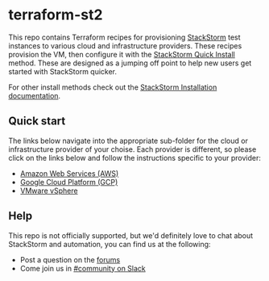 # terraform-st2

This repo contains Terraform recipes for provisioning [StackStorm](https://github.com/StackStorm/st2)
test instances to various cloud and infrastructure providers. These recipes
provision the VM, then configure it with the [StackStorm Quick Install](https://docs.stackstorm.com/install/index.html#ref-one-line-install)
method. These are designed as a jumping off point to help new users get started
with StackStorm quicker. 

For other install methods check out the [StackStorm Installation documentation](https://docs.stackstorm.com/install/index.html).

## Quick start

The links below navigate into the appropriate sub-folder for the cloud or infrastructure
provider of your choise. Each provider is different, so please click on the links below
and follow the instructions specific to your provider:

* [Amazon Web Services (AWS)](aws/)
* [Google Cloud Platform (GCP)](gcp/)
* [VMware vSphere](vsphere/)


## Help

This repo is not officially supported, but we'd definitely love to chat about 
StackStorm and automation, you can find us at the following:

* Post a question on the [forums](https://forum.stackstorm.com/)
* Come join us in [#community on Slack](https://stackstorm.com/community-signup)

